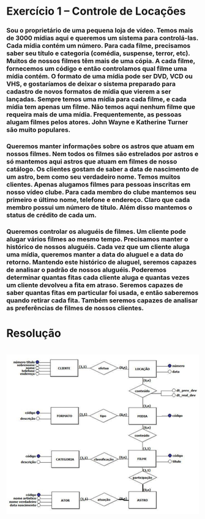 # Exercício 1 – Controle de Locações

### Sou o proprietário de uma pequena loja de vídeo. Temos mais de 3000 mídias aqui e queremos um sistema para controlá-las. Cada mídia contém um número. Para cada filme, precisamos saber seu título e categoria (comédia, suspense, terror, etc). Muitos de nossos filmes têm mais de uma cópia. A cada filme, fornecemos um código e então controlamos qual filme uma mídia contém. O formato de uma mídia pode ser DVD, VCD ou VHS, e gostaríamos de deixar o sistema preparado para cadastro de novos formatos de mídia que vierem a ser lançadas. Sempre temos uma mídia para cada filme, e cada mídia tem apenas um filme. Não temos aqui nenhum filme que requeira mais de uma mídia. Frequentemente, as pessoas alugam filmes pelos atores. John Wayne e Katherine Turner são muito populares.

### Queremos manter informações sobre os astros que atuam em nossos filmes. Nem todos os filmes são estrelados por astros e só mantemos aqui astros que atuam em filmes de nosso catálogo. Os clientes gostam de saber a data de nascimento de um astro, bem como seu verdadeiro nome. Temos muitos clientes. Apenas alugamos filmes para pessoas inscritas em nosso vídeo clube. Para cada membro do clube mantemos seu primeiro e último nome, telefone e endereço. Claro que cada membro possui um número de título. Além disso mantemos o status de crédito de cada um.

### Queremos controlar os aluguéis de filmes. Um cliente pode alugar vários filmes ao mesmo tempo. Precisamos manter o histórico de nossos aluguéis. Cada vez que um cliente aluga uma mídia, queremos manter a data do aluguel e a data do retorno. Mantendo este histórico de aluguel, seremos capazes de analisar o padrão de nossos aluguéis. Poderemos determinar quantas fitas cada cliente aluga e quantas vezes um cliente devolveu a fita em atraso. Seremos capazes de saber quantas fitas em particular foi usada, e então saberemos quando retirar cada fita. Também seremos capazes de analisar as preferências de filmes de nossos clientes.

#

# Resolução

# ![Exercício 1](Exercício1.png)
